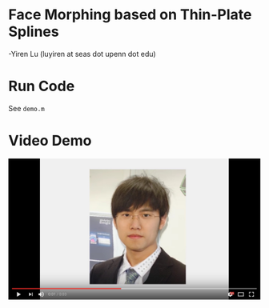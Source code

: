 # Face Morphing based on Thin-Plate Splines
-Yiren Lu (luyiren at seas dot upenn dot edu)
# Run Code
See `demo.m`
# Video Demo
[![Face replacement](face_morphing.jpg)](https://www.youtube.com/watch?v=-HGjm27kSlM "Face Morphing")